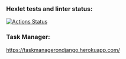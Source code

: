### Hexlet tests and linter status:
[![Actions Status](https://github.com/Nikita-Illarionov/python-project-lvl4/workflows/hexlet-check/badge.svg)](https://github.com/Nikita-Illarionov/python-project-lvl4/actions)


### Task Manager:
https://taskmanagerondjango.herokuapp.com/
